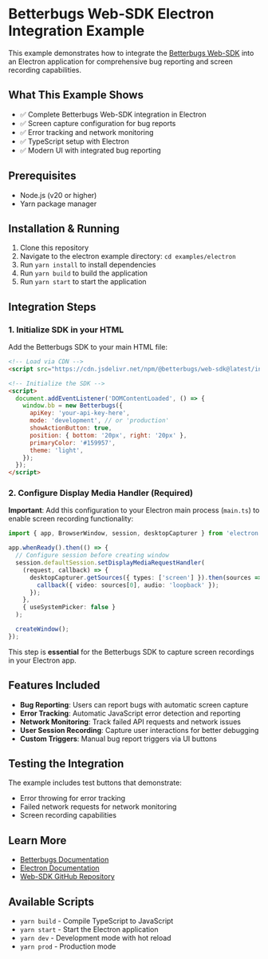 # Betterbugs Web-SDK Electron Integration Example

This example demonstrates how to integrate the [Betterbugs Web-SDK](https://github.com/BetterBugs-Team/web-sdk) into an Electron application for comprehensive bug reporting and screen recording capabilities.

## What This Example Shows

- ✅ Complete Betterbugs Web-SDK integration in Electron
- ✅ Screen capture configuration for bug reports
- ✅ Error tracking and network monitoring
- ✅ TypeScript setup with Electron
- ✅ Modern UI with integrated bug reporting

## Prerequisites

- Node.js (v20 or higher)
- Yarn package manager

## Installation & Running

1. Clone this repository
2. Navigate to the electron example directory: `cd examples/electron`
3. Run `yarn install` to install dependencies
4. Run `yarn build` to build the application
5. Run `yarn start` to start the application

## Integration Steps

### 1. Initialize SDK in your HTML

Add the Betterbugs SDK to your main HTML file:

```html
<!-- Load via CDN -->
<script src="https://cdn.jsdelivr.net/npm/@betterbugs/web-sdk@latest/index.js"></script>

<!-- Initialize the SDK -->
<script>
  document.addEventListener('DOMContentLoaded', () => {
    window.bb = new Betterbugs({
      apiKey: 'your-api-key-here',
      mode: 'development', // or 'production'
      showActionButton: true,
      position: { bottom: '20px', right: '20px' },
      primaryColor: '#159957',
      theme: 'light',
    });
  });
</script>
```

### 2. Configure Display Media Handler (Required)

**Important**: Add this configuration to your Electron main process (`main.ts`) to enable screen recording functionality:

```typescript
import { app, BrowserWindow, session, desktopCapturer } from 'electron';

app.whenReady().then(() => {
  // Configure session before creating window
  session.defaultSession.setDisplayMediaRequestHandler(
    (request, callback) => {
      desktopCapturer.getSources({ types: ['screen'] }).then(sources => {
        callback({ video: sources[0], audio: 'loopback' });
      });
    },
    { useSystemPicker: false }
  );

  createWindow();
});
```

This step is **essential** for the Betterbugs SDK to capture screen recordings in your Electron app.

## Features Included

- **Bug Reporting**: Users can report bugs with automatic screen capture
- **Error Tracking**: Automatic JavaScript error detection and reporting
- **Network Monitoring**: Track failed API requests and network issues
- **User Session Recording**: Capture user interactions for better debugging
- **Custom Triggers**: Manual bug report triggers via UI buttons

## Testing the Integration

The example includes test buttons that demonstrate:

- Error throwing for error tracking
- Failed network requests for network monitoring
- Screen recording capabilities

## Learn More

- [Betterbugs Documentation](https://docs.betterbugs.io)
- [Electron Documentation](https://electronjs.org/docs)
- [Web-SDK GitHub Repository](https://github.com/BetterBugs-Team/web-sdk)

## Available Scripts

- `yarn build` - Compile TypeScript to JavaScript
- `yarn start` - Start the Electron application
- `yarn dev` - Development mode with hot reload
- `yarn prod` - Production mode
